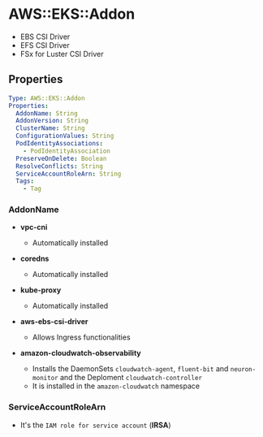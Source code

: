 # AWS::EKS::Addon

- EBS CSI Driver
- EFS CSI Driver
- FSx for Luster CSI Driver

## Properties

```yaml
Type: AWS::EKS::Addon
Properties:
  AddonName: String
  AddonVersion: String
  ClusterName: String
  ConfigurationValues: String
  PodIdentityAssociations:
    - PodIdentityAssociation
  PreserveOnDelete: Boolean
  ResolveConflicts: String
  ServiceAccountRoleArn: String
  Tags:
    - Tag
```

### AddonName

- **vpc-cni**
  - Automatically installed

- **coredns**
  - Automatically installed

- **kube-proxy**
  - Automatically installed

- **aws-ebs-csi-driver**
  - Allows Ingress functionalities

- **amazon-cloudwatch-observability**
  - Installs the DaemonSets `cloudwatch-agent`, `fluent-bit` and `neuron-monitor` and the Deploment `cloudwatch-controller`
  - It is installed in the `amazon-cloudwatch` namespace

### ServiceAccountRoleArn

- It's the `IAM role for service account` (**IRSA**)
